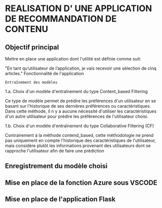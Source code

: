 
# REALISATION D' UNE APPLICATION DE RECOMMANDATION DE CONTENU

## Objectif principal

Mettre en place une application dont l'utilité est définie comme suit:

"En tant qu’utilisateur de l’application, je vais recevoir une sélection de cinq articles."
Fonctionnalité de l'application

    Entraînement des modèles

1.a. Choix d'un modèle d'entraînement du type Content_based Filtering

Ce type de modèle permet de prédire les préférences d'un utilisateur en se basant sur l'historique de ses dernières préférences ou caractéristiques. Dans cette méthode, il n y a aucune nécessité d'utiliser les caractéristiques d'un autre utilisateur pour prédire les préférences de l'utilisateur choisi.

1.b. Choix d'un modèle d'entraînement du type Collaborative Filtering (CF)

Contrairement à la méthode contend_based, cette méthodologie ne prend pas uniquement en compte l'historique des caractéristiques de l'utilisateur, mais considère plutôt les informations provenant des utilisateurs dont se rapproche l'utilisateur afin de faire une prédiction


## Enregistrement du modèle choisi

## Mise en place de la fonction Azure sous VSCODE

## Mise en place de l'application Flask

